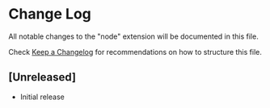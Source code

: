 # Change Log
All notable changes to the "node" extension will be documented in this file.

Check [Keep a Changelog](http://keepachangelog.com/) for recommendations on how to structure this file.

## [Unreleased]
- Initial release
